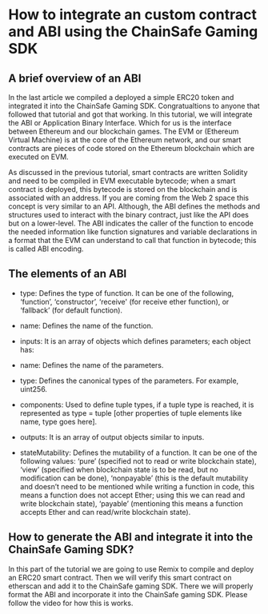 # How to integrate an custom contract and ABI using the ChainSafe Gaming SDK

## A brief overview of an ABI

In the last article we compiled a deployed a simple ERC20 token and integrated it into the ChainSafe Gaming SDK. Congratualtions to anyone that followed that tutorial and got that working. In this tutorial, we will integrate the ABI or Application Binary Interface. Which for us is the interface between Ethereum and our blockchain games. The EVM or (Ethereum Virtual Machine) is at the core of the Ethereum network, and our smart contracts are pieces of code stored on the Ethereum blockchain which are executed on EVM. 

As discussed in the previous tutorial, smart contracts are written Solidity and need to be compiled in EVM executable bytecode; when a smart contract is deployed, this bytecode is stored on the blockchain and is associated with an address. If you are coming from the Web 2 space this concept is very similar to an API. Although, the  ABI defines the methods and structures used to interact with the binary contract, just like the API does but on a lower-level. The ABI indicates the caller of the function to encode the needed information like function signatures and variable declarations in a format that the EVM can understand to call that function in bytecode; this is called ABI encoding.

## The elements of an ABI

* type: Defines the type of function. It can be one of the following, ‘function’, ‘constructor’, ‘receive' (for receive ether function), or ‘fallback’ (for default function).

* name: Defines the name of the function.

* inputs: It is an array of objects which defines parameters; each object has:

* name: Defines the name of the parameters.

* type: Defines the canonical types of the parameters. For example, uint256.

* components: Used to define tuple types, if a tuple type is reached, it is represented as type = tuple [other properties of tuple elements like name, type goes here].

* outputs: It is an array of output objects similar to inputs.

* stateMutability: Defines the mutability of a function. It can be one of the following values: ‘pure’ (specified not to read or write blockchain state), ‘view’ (specified when blockchain state is to be read, but no modification can be done), ‘nonpayable’ (this is the default mutability and doesn’t need to be mentioned while writing a function in code, this means a function does not accept Ether; using this we can read and write blockchain state), ‘payable’ (mentioning this means a function accepts Ether and can read/write blockchain state).


## How to generate the ABI and integrate it into the ChainSafe Gaming SDK?

In this part of the tutorial we are going to use Remix to compile and deploy an ERC20 smart contract. Then we will verify this smart contract on etherscan and add it to the ChainSafe gaming SDK. There we will properly format the ABI and incorporate it into the ChainSafe gaming SDK. Please follow the video for how this is works.


